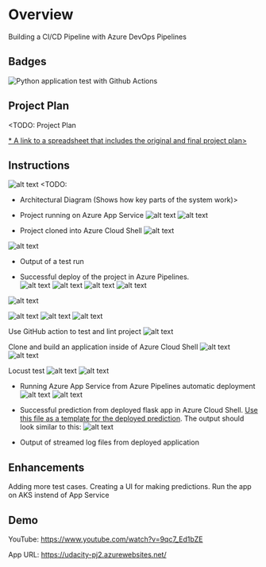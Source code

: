# Overview

Building a CI/CD Pipeline with Azure DevOps Pipelines

## Badges

![Python application test with Github Actions](https://img.icons8.com/ios-glyphs/30/github.png)


## Project Plan
<TODO: Project Plan

[](https://trello.com/b/Ml1EjQ0K/udacityprj02)
[* A link to a spreadsheet that includes the original and final project plan>](https://docs.google.com/spreadsheets/d/e/2PACX-1vTG_T01eJ1RdxyhkhZ3O4B6UF5IwXHkApSERZkcUJBJ7rWSUTer0YjSEfdL9Fv4PNmFqsmx78V7CsMq/pubhtml?gid=1568358182&single=true)

## Instructions
![alt text](images/Architecture.png)
<TODO:  
* Architectural Diagram (Shows how key parts of the system work)>

* Project running on Azure App Service
![alt text](images/image.png) ![alt text](images/imageAppUrl.png)

* Project cloned into Azure Cloud Shell
![alt text](images/project_clone_az_csh.png)


![alt text](images/github-action.png) 

* Output of a test run

* Successful deploy of the project in Azure Pipelines.  
![alt text](images/azureDevOpsPipelines.png) 
![alt text](images/Yamlfile.png) 
![alt text](images/docker.png)
![alt text](images/azureDevOpsRelease.png)

![alt text](images/resource.png)

![alt text](images/BuildLog.png)
![alt text](images/Logs.png)
![alt text](images/deploymentcenter.png)


Use GitHub action to test and lint project 
![alt text](images/github-action-build.png)


Clone and build an application inside of Azure Cloud Shell
![alt text](images/project_clone_az_csh.png)
![alt text](images/Azure-Cloud-shell-Build.png)

Locust test
![alt text](images/locus-cmd.png)
![alt text](images/locust.png)

* Running Azure App Service from Azure Pipelines automatic deployment
![alt text](images/azureDevOpsPipeline-prj2.png) ![alt text](images/pipelinefile.png)

* Successful prediction from deployed flask app in Azure Cloud Shell.  [Use this file as a template for the deployed prediction](https://github.com/udacity/nd082-Azure-Cloud-DevOps-Starter-Code/blob/master/C2-AgileDevelopmentwithAzure/project/starter_files/flask-sklearn/make_predict_azure_app.sh).
The output should look similar to this:
![alt text](images/Result.png)

* Output of streamed log files from deployed application

> 

## Enhancements

Adding more test cases.
Creating a UI for making predictions.
Run the app on AKS instend of App Service

## Demo 

YouTube: https://www.youtube.com/watch?v=9qc7_Ed1bZE

App  URL: https://udacity-pj2.azurewebsites.net/


